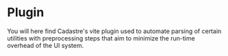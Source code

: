 # Plugin

You will here find Cadastre's vite plugin used to automate parsing of certain utilities with preprocessing steps that aim to minimize the run-time overhead of the UI system.
